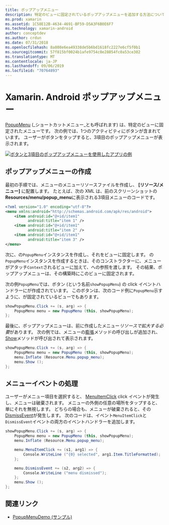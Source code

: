 ```yaml
---
title: ポップアップメニュー
description: 特定のビューに固定されているポップアップメニューを追加する方法について説明します。
ms.prod: xamarin
ms.assetid: 1C58E12B-4634-4691-BF59-D5A3F6B0E6F7
ms.technology: xamarin-android
author: conceptdev
ms.author: crdun
ms.date: 07/31/2018
ms.openlocfilehash: 8a808e6ea49338de5b6bd1618fc2227e6cf5f0b1
ms.sourcegitcommit: 57f815bf0024b1afe9754c0e28054fc0a53ce302
ms.translationtype: MT
ms.contentlocale: ja-JP
ms.lasthandoff: 09/06/2019
ms.locfileid: "70764893"
---
```

# <a name="xamarinandroid-popup-menu"></a>Xamarin. Android ポップアップメニュー

[PopupMenu](xref:Android.Widget.PopupMenu) (_ショートカットメニュー_とも呼ばれます) は、特定のビューに固定されたメニューです。 次の例では、1つのアクティビティにボタンが含まれています。 ユーザーがボタンをタップすると、3項目のポップアップメニューが表示されます。

[![ボタンと3項目のポップアップメニューを使用したアプリの例](popup-menu-images/01-app-example-sml.png)](popup-menu-images/01-app-example.png#lightbox)

## <a name="creating-a-popup-menu"></a>ポップアップメニューの作成

最初の手順では、メニューのメニューリソースファイルを作成し、 **[リソース/メニュー]** に配置します。 たとえば、次の XML は、前のスクリーンショットの**Resources/menu/popup_menu**に表示される3項目メニューのコードです。

```xml
<?xml version="1.0" encoding="utf-8"?>
<menu xmlns:android="http://schemas.android.com/apk/res/android">
    <item android:id="@+id/item1"
          android:title="item 1" />
    <item android:id="@+id/item1"
          android:title="item 2" />
    <item android:id="@+id/item1"
          android:title="item 3" />
</menu>
```

次に、の`PopupMenu`インスタンスを作成し、それをビューに固定します。 の`PopupMenu`インスタンスを作成するときは、そのコンストラクターに、メニューがアタッチ`Context`されるビューに加えて、への参照を渡します。 その結果、ポップアップメニューは、その構築時にこのビューに固定されます。

次の例`PopupMenu`では、ボタン (という名前`showPopupMenu`) の click イベントハンドラーにが作成されています。 このボタンは、次のコード例に`PopupMenu`示すように、が固定されているビューでもあります。

```csharp
showPopupMenu.Click += (s, arg) => {
    PopupMenu menu = new PopupMenu (this, showPopupMenu);
};
```

最後に、ポップアップメニューは、前に作成したメニュー*リソースで拡大する必要*があります。 次の例では、メニューの[膨張](xref:Android.Views.LayoutInflater.Inflate*)メソッドの呼び出しが追加され、 [Show](xref:Android.Widget.PopupMenu.Show)メソッドが呼び出されて表示されます。

```csharp
showPopupMenu.Click += (s, arg) => {
    PopupMenu menu = new PopupMenu (this, showPopupMenu);
    menu.Inflate (Resource.Menu.popup_menu);
    menu.Show ();
};
```

## <a name="handling-menu-events"></a>メニューイベントの処理

ユーザーがメニュー項目を選択すると、 [MenuItemClick](xref:Android.Widget.PopupMenu.MenuItemClick) click イベントが発生し、メニューは破棄されます。 メニューの外側の任意の場所をタップすると、単にそれを無視します。 どちらの場合も、メニューが破棄されると、その[DismissEvent](xref:Android.Widget.PopupMenu.Dismiss)が発生します。 次のコードは、イベント`MenuItemClick`と`DismissEvent`イベントの両方のイベントハンドラーを追加します。

```csharp
showPopupMenu.Click += (s, arg) => {
    PopupMenu menu = new PopupMenu (this, showPopupMenu);
    menu.Inflate (Resource.Menu.popup_menu);

    menu.MenuItemClick += (s1, arg1) => {
        Console.WriteLine ("{0} selected", arg1.Item.TitleFormatted);
    };

    menu.DismissEvent += (s2, arg2) => {
        Console.WriteLine ("menu dismissed");
    };
    menu.Show ();
};
```

## <a name="related-links"></a>関連リンク

- [PopupMenuDemo (サンプル)](https://docs.microsoft.com/samples/xamarin/monodroid-samples/popupmenudemo)
